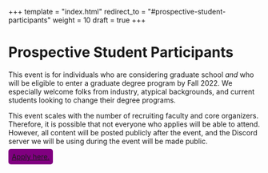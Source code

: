 +++
template = "index.html"
redirect_to = "#prospective-student-participants"
weight = 10
draft = true
+++
# Prospective Student Participants

This event is for individuals who are considering graduate school *and* who will be eligible to enter a graduate degree program by Fall 2022. We especially welcome folks from industry, atypical backgrounds, and current students looking to change their degree programs. 

This event scales with the number of recruiting faculty and core organizers. Therefore, it is possible that not everyone who applies will be able to attend. However, all content will be posted publicly after the event, and the Discord server we will be using during the event will be made public. 

<a href="https://forms.gle/HCpXQwRkqgT8UrWc9" style="background:purple; padding: 5pt 5pt 5pt 5pt; border-radius: 5px;">Apply here.</a>
